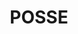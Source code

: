 ---
layout: post
title: POSSE
excerpt: "Guides related to using syndication model POSSE - Publish (on your) Own Site, Syndicate Elsewhere"
categories: browse
tags: [Sharing your content,Sub,POSSE]
primary_tag: Sharing your content
secondary_tag: POSSE
comments: false
share: true
identifier: sharing-your-content

---